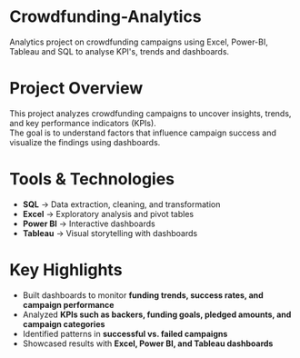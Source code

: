 # Crowdfunding-Analytics
Analytics project on crowdfunding campaigns using Excel, Power-BI, Tableau and SQL to analyse KPI's, trends and dashboards.
# Project Overview
This project analyzes crowdfunding campaigns to uncover insights, trends, and key performance indicators (KPIs).  
The goal is to understand factors that influence campaign success and visualize the findings using dashboards.

# Tools & Technologies
- **SQL** → Data extraction, cleaning, and transformation  
- **Excel** → Exploratory analysis and pivot tables  
- **Power BI** → Interactive dashboards  
- **Tableau** → Visual storytelling with dashboards  

# Key Highlights
- Built dashboards to monitor **funding trends, success rates, and campaign performance**  
- Analyzed **KPIs such as backers, funding goals, pledged amounts, and campaign categories**  
- Identified patterns in **successful vs. failed campaigns**  
- Showcased results with **Excel, Power BI, and Tableau dashboards**  
